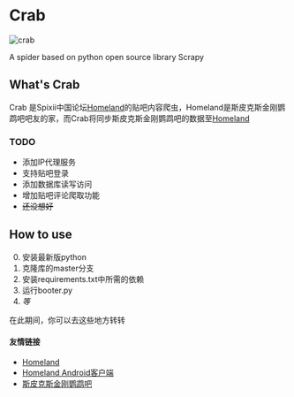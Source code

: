# Crab
![crab](https://user-images.githubusercontent.com/52604402/135742646-81ab327f-ceca-4700-9b56-09e7413c68c1.jpg)

A spider based on python open source library Scrapy

## What's Crab

Crab 是Spixii中国论坛[Homeland](http://spixii.cn)的贴吧内容爬虫，Homeland是斯皮克斯金刚鹦鹉吧吧友的家，而Crab将同步斯皮克斯金刚鹦鹉吧的数据至[Homeland](http://spixii.cn)

### TODO

- 添加IP代理服务
- 支持贴吧登录
- 添加数据库读写访问
- 增加贴吧评论爬取功能
- ~~还没想好~~

## How to use

0. 安装最新版python
1. 克隆库的master分支
2. 安装requirements.txt中所需的依赖
3. 运行booter.py
4. *等*

在此期间，你可以去这些地方转转

#### 友情链接
- [Homeland](http://spixii.cn/topics)
- [Homeland Android客户端](https://github.com/GatoNaranja/Homeland)
- [斯皮克斯金刚鹦鹉吧](https://tieba.baidu.com/f?frs=yqtb&kw=%E6%96%AF%E7%9A%AE%E5%85%8B%E6%96%AF%E9%87%91%E5%88%9A%E9%B9%A6%E9%B9%89&traceid=)
